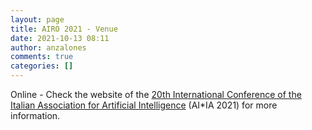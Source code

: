 ```yaml
---
layout: page
title: AIRO 2021 - Venue
date: 2021-10-13 08:11
author: anzalones
comments: true
categories: []
---
```

<!-- wp:paragraph -->
<p>Online - Check  the website of the <a rel="noreferrer noopener" href="https://aixia2021.disco.unimib.it/" target="_blank">20th International Conference of the Italian Association for Artificial Intelligence</a> (AI*IA 2021) for more information.</p>
<!-- /wp:paragraph -->
